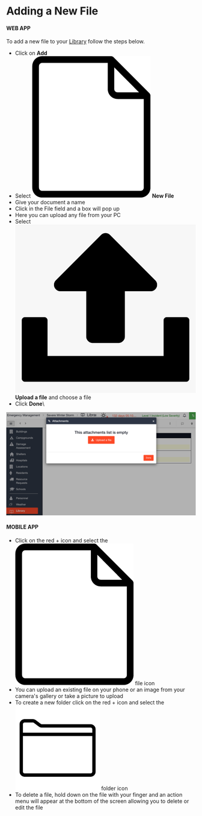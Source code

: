 # Adding a New File

#### WEB APP

To add a new file to your [Library](./) follow the steps below. 

* Click on **Add**
* Select ![Image Placeholder](<../../.gitbook/assets/file icon.png>) **New File**
* Give your document a name
* Click in the File field and a box will pop up
* Here you can upload any file from your PC
* Select ![Image Placeholder](<../../.gitbook/assets/upload icom.png>) **Upload a file** and choose a file
* Click **Done**\


![](<../../.gitbook/assets/adding a new file.png>)

#### MOBILE APP

* Click on the red + icon and select the ![](<../../.gitbook/assets/file icon.png>) file icon
* You can upload an existing file on your phone or an image from your camera's gallery or take a picture to upload
* To create a new folder click on the red + icon and select the ![Image Placeholder](<../../.gitbook/assets/folder icon.png>) folder icon
* To delete a file, hold down on the file with your finger and an action menu will appear at the bottom of the screen allowing you to delete or edit the file

